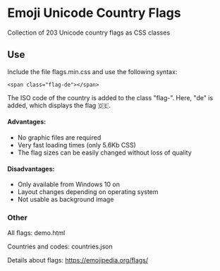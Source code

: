 # Emoji Unicode Country Flags

Collection of 203 Unicode country flags as CSS classes 

## Use

Include the file flags.min.css and use the following syntax:

```
<span class="flag-de"></span>
```

The ISO code of the country is added to the class "flag-". Here, "de" is added, which displays the flag 🇩🇪. 

#### Advantages:
- No graphic files are required
- Very fast loading times (only 5.6Kb CSS)
- The flag sizes can be easily changed without loss of quality


#### Disadvantages:
- Only available from Windows 10 on
- Layout changes depending on operating system
- Not usable as background image


### Other  

All flags: demo.html

Countries and codes: countries.json

Details about flags: <https://emojipedia.org/flags/>

